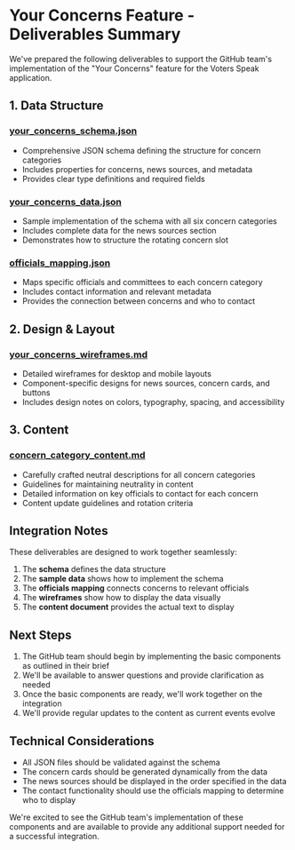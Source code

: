 # Your Concerns Feature - Deliverables Summary

We've prepared the following deliverables to support the GitHub team's implementation of the "Your Concerns" feature for the Voters Speak application.

## 1. Data Structure

### [your_concerns_schema.json](your_concerns_schema.json)
- Comprehensive JSON schema defining the structure for concern categories
- Includes properties for concerns, news sources, and metadata
- Provides clear type definitions and required fields

### [your_concerns_data.json](your_concerns_data.json)
- Sample implementation of the schema with all six concern categories
- Includes complete data for the news sources section
- Demonstrates how to structure the rotating concern slot

### [officials_mapping.json](officials_mapping.json)
- Maps specific officials and committees to each concern category
- Includes contact information and relevant metadata
- Provides the connection between concerns and who to contact

## 2. Design & Layout

### [your_concerns_wireframes.md](your_concerns_wireframes.md)
- Detailed wireframes for desktop and mobile layouts
- Component-specific designs for news sources, concern cards, and buttons
- Includes design notes on colors, typography, spacing, and accessibility

## 3. Content

### [concern_category_content.md](concern_category_content.md)
- Carefully crafted neutral descriptions for all concern categories
- Guidelines for maintaining neutrality in content
- Detailed information on key officials to contact for each concern
- Content update guidelines and rotation criteria

## Integration Notes

These deliverables are designed to work together seamlessly:

1. The **schema** defines the data structure
2. The **sample data** shows how to implement the schema
3. The **officials mapping** connects concerns to relevant officials
4. The **wireframes** show how to display the data visually
5. The **content document** provides the actual text to display

## Next Steps

1. The GitHub team should begin by implementing the basic components as outlined in their brief
2. We'll be available to answer questions and provide clarification as needed
3. Once the basic components are ready, we'll work together on the integration
4. We'll provide regular updates to the content as current events evolve

## Technical Considerations

- All JSON files should be validated against the schema
- The concern cards should be generated dynamically from the data
- The news sources should be displayed in the order specified in the data
- The contact functionality should use the officials mapping to determine who to display

We're excited to see the GitHub team's implementation of these components and are available to provide any additional support needed for a successful integration.